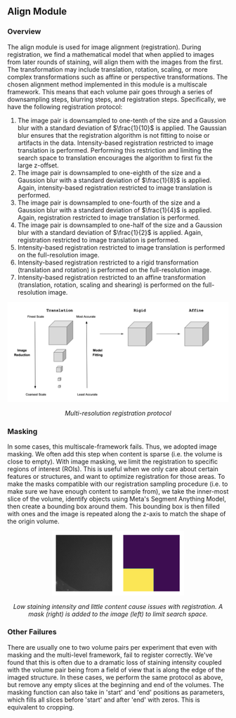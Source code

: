 ## Align Module 

### Overview
The align module is used for image alignment (registration). During registration, we find a mathematical model that when applied to images from later rounds of staining, will align them with the images from the first. The transformation may include translation, rotation, scaling, or more complex transformations such as affine or perspective transformations. The chosen alignment method implemented in this module is a multiscale framework. This means that each volume pair goes through a series of downsampling steps, blurring steps, and registration steps. Specifically, we have the following registration protocol: 

1. The image pair is downsampled to one-tenth of the size and a Gaussion blur with a standard deviation of $\frac{1}{10}$ is applied. The Gaussian blur ensures that the registration algorithm is not fitting to noise or artifacts in the data. Intensity-based registration restricted to image translation is performed. Performing this restriction and limiting the search space to translation encourages the algorithm to first fix the large z-offset.
2. The image pair is downsampled to one-eighth of the size and a Gaussion blur with a standard deviation of $\frac{1}{8}$ is applied. Again, intensity-based registration restricted to image translation is performed.
3. The image pair is downsampled to one-fourth of the size and a Gaussion blur with a standard deviation of $\frac{1}{4}$ is applied. Again, registration restricted to image translation is performed. 
4. The image pair is downsampled to one-half of the size and a Gaussion blur with a standard deviation of $\frac{1}{2}$ is applied. Again, registration restricted to image translation is performed.
5. Intensity-based registration restricted to image translation is performed on the full-resolution image.
6. Intensity-based registration restricted to a rigid transformation (translation and rotation) is performed on the full-resolution image.
7. Intensity-based registration restricted to an affine transformation (translation, rotation, scaling and shearing) is performed on the full-resolution image. 

<p align="center">
  <img src="multi-res.png" width="600"/>
  <p align="center">
  <em>Multi-resolution registration protocol</em>
</p>

### Masking
In some cases, this multiscale-framework fails. Thus, we adopted image masking. We often add this step when content is sparse (i.e. the volume is close to empty). With image masking, we limit the registration to specific regions of interest (ROIs). This is useful when we only care about certain features or structures, and want to optimize registration for those areas. To make the masks compatible with our registration sampling procedure (i.e. to make sure we have enough content to sample from), we take the inner-most slice of the volume, identify objects using Meta's Segment Anything Model, then create a bounding box around them. This bounding box is then filled with ones and the image is repeated along the z-axis to match the shape of the origin volume.

<p align="center">
  <img src="failed.png" width="300"/>
  <p align="center">
  <em> Low staining intensity and little content cause issues  with
registration. A mask (right) is added to the image (left) to limit search space.
</em>
</p>

### Other Failures
There are usually one to two volume pairs per experiment that even with masking and the multi-level framework, fail to register correctly. We've found that this is often due to a dramatic loss of staining intensity coupled with the volume pair being from a field of view that is along the edge of the imaged structure. In these cases, we perform the same protocol as above, but remove any empty slices at the beginning and end of the volumes. The masking function can also take in 'start' and 'end' positions as parameters, which fills all slices before 'start' and after 'end' with zeros. This is equivalent to cropping.

